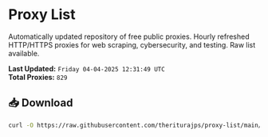 # Proxy List

Automatically updated repository of free public proxies. Hourly refreshed HTTP/HTTPS proxies for web scraping, cybersecurity, and testing. Raw list available.

**Last Updated:** `Friday 04-04-2025 12:31:49 UTC`  
**Total Proxies:** `829`

## 📥 Download
```bash
curl -O https://raw.githubusercontent.com/theriturajps/proxy-list/main/proxies.txt
